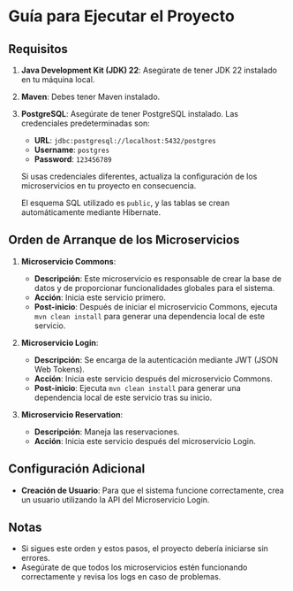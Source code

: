 # Guía para Ejecutar el Proyecto

## Requisitos

1. **Java Development Kit (JDK) 22**: Asegúrate de tener JDK 22 instalado en tu máquina local.
2. **Maven**: Debes tener Maven instalado.

3. **PostgreSQL**: Asegúrate de tener PostgreSQL instalado. Las credenciales predeterminadas son:
   - **URL**: `jdbc:postgresql://localhost:5432/postgres`
   - **Username**: `postgres`
   - **Password**: `123456789`

   Si usas credenciales diferentes, actualiza la configuración de los microservicios en tu proyecto en consecuencia.

   El esquema SQL utilizado es `public`, y las tablas se crean automáticamente mediante Hibernate.

## Orden de Arranque de los Microservicios

1. **Microservicio Commons**:
   - **Descripción**: Este microservicio es responsable de crear la base de datos y de proporcionar funcionalidades globales para el sistema.
   - **Acción**: Inicia este servicio primero.
   - **Post-inicio**: Después de iniciar el microservicio Commons, ejecuta `mvn clean install` para generar una dependencia local de este servicio.

2. **Microservicio Login**:
   - **Descripción**: Se encarga de la autenticación mediante JWT (JSON Web Tokens).
   - **Acción**: Inicia este servicio después del microservicio Commons.
   - **Post-inicio**: Ejecuta `mvn clean install` para generar una dependencia local de este servicio tras su inicio.

3. **Microservicio Reservation**:
   - **Descripción**: Maneja las reservaciones.
   - **Acción**: Inicia este servicio después del microservicio Login.

## Configuración Adicional

- **Creación de Usuario**: Para que el sistema funcione correctamente, crea un usuario utilizando la API del Microservicio Login.

## Notas

- Si sigues este orden y estos pasos, el proyecto debería iniciarse sin errores.
- Asegúrate de que todos los microservicios estén funcionando correctamente y revisa los logs en caso de problemas.

